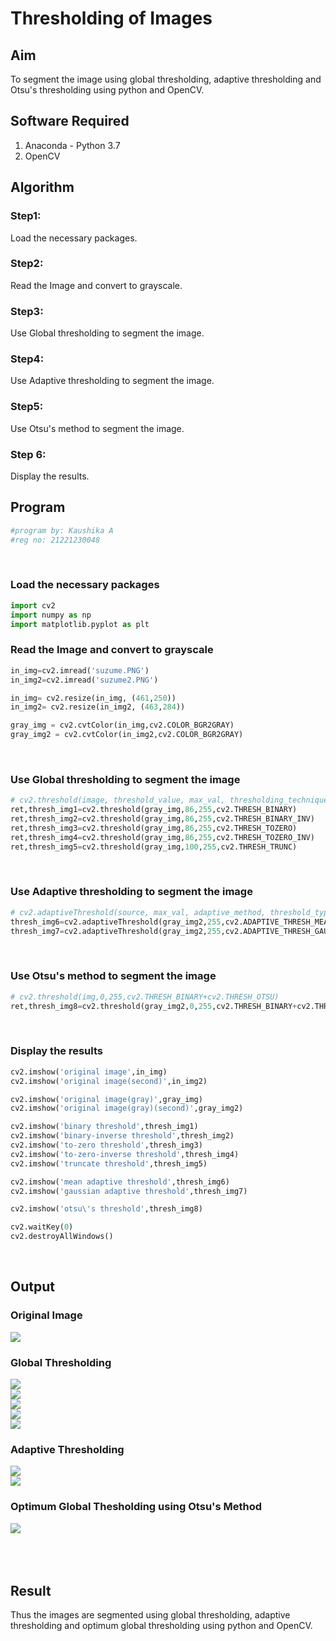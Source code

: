 # Thresholding of Images
## Aim
To segment the image using global thresholding, adaptive thresholding and Otsu's thresholding using python and OpenCV.

## Software Required
1. Anaconda - Python 3.7
2. OpenCV

## Algorithm

### Step1:
Load the necessary packages.
<br>

### Step2:
Read the Image and convert to grayscale.
<br>

### Step3:
Use Global thresholding to segment the image.
<br>

### Step4:
Use Adaptive thresholding to segment the image.
<br>

### Step5:
Use Otsu's method to segment the image.
<br>

### Step 6:
Display the results.
<br>
## Program

```python
#program by: Kaushika A
#reg no: 21221230048
```
<br>

### Load the necessary packages
```python
import cv2
import numpy as np
import matplotlib.pyplot as plt
```

### Read the Image and convert to grayscale
```python
in_img=cv2.imread('suzume.PNG')
in_img2=cv2.imread('suzume2.PNG')

in_img= cv2.resize(in_img, (461,250))
in_img2= cv2.resize(in_img2, (463,284))

gray_img = cv2.cvtColor(in_img,cv2.COLOR_BGR2GRAY)
gray_img2 = cv2.cvtColor(in_img2,cv2.COLOR_BGR2GRAY)
```
<br>

### Use Global thresholding to segment the image
```python
# cv2.threshold(image, threshold_value, max_val, thresholding_technique)
ret,thresh_img1=cv2.threshold(gray_img,86,255,cv2.THRESH_BINARY)
ret,thresh_img2=cv2.threshold(gray_img,86,255,cv2.THRESH_BINARY_INV)
ret,thresh_img3=cv2.threshold(gray_img,86,255,cv2.THRESH_TOZERO)
ret,thresh_img4=cv2.threshold(gray_img,86,255,cv2.THRESH_TOZERO_INV)
ret,thresh_img5=cv2.threshold(gray_img,100,255,cv2.THRESH_TRUNC)
```
<br>

### Use Adaptive thresholding to segment the image
```python
# cv2.adaptiveThreshold(source, max_val, adaptive_method, threshold_type, blocksize, constant)
thresh_img6=cv2.adaptiveThreshold(gray_img2,255,cv2.ADAPTIVE_THRESH_MEAN_C,cv2.THRESH_BINARY,11,2)
thresh_img7=cv2.adaptiveThreshold(gray_img2,255,cv2.ADAPTIVE_THRESH_GAUSSIAN_C,cv2.THRESH_BINARY,11,2)
```
<br>

### Use Otsu's method to segment the image 
```python
# cv2.threshold(img,0,255,cv2.THRESH_BINARY+cv2.THRESH_OTSU)
ret,thresh_img8=cv2.threshold(gray_img2,0,255,cv2.THRESH_BINARY+cv2.THRESH_OTSU)
```
<br>

### Display the results
```python
cv2.imshow('original image',in_img)
cv2.imshow('original image(second)',in_img2)

cv2.imshow('original image(gray)',gray_img)
cv2.imshow('original image(gray)(second)',gray_img2)

cv2.imshow('binary threshold',thresh_img1)
cv2.imshow('binary-inverse threshold',thresh_img2)
cv2.imshow('to-zero threshold',thresh_img3)
cv2.imshow('to-zero-inverse threshold',thresh_img4)
cv2.imshow('truncate threshold',thresh_img5)

cv2.imshow('mean adaptive threshold',thresh_img6)
cv2.imshow('gaussian adaptive threshold',thresh_img7)

cv2.imshow('otsu\'s threshold',thresh_img8)

cv2.waitKey(0)
cv2.destroyAllWindows()
```

<br>

## Output

### Original Image
![](9.PNG)
<br>

### Global Thresholding
![](1.PNG)
<br>
![](2.PNG)
<br>
![](3.PNG)
<br>
![](4.PNG)
<br>
![](5.PNG)
<br>

### Adaptive Thresholding
![](6.PNG)
<br>
![](7.PNG)
<br>


### Optimum Global Thesholding using Otsu's Method
![](8.PNG)
<br>
<br>
<br>
<br>

## Result
Thus the images are segmented using global thresholding, adaptive thresholding and optimum global thresholding using python and OpenCV.

